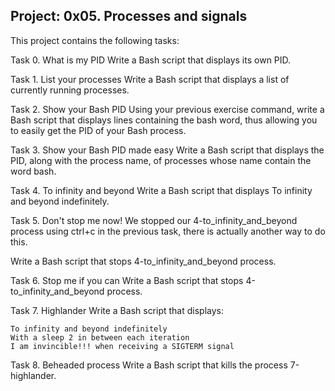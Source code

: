 Project: 0x05. Processes and signals
-----------------------------------------------------------------
This project contains the following tasks:

Task 0. What is my PID
Write a Bash script that displays its own PID.

Task 1. List your processes
Write a Bash script that displays a list of currently running processes.

Task 2. Show your Bash PID
Using your previous exercise command, write a Bash script that displays lines containing the bash word, thus allowing you to easily get the PID of your Bash process.

Task 3. Show your Bash PID made easy
Write a Bash script that displays the PID, along with the process name, of processes whose name contain the word bash.

Task 4. To infinity and beyond
Write a Bash script that displays To infinity and beyond indefinitely.

Task 5. Don't stop me now!
We stopped our 4-to_infinity_and_beyond process using ctrl+c in the previous task, there is actually another way to do this.

Write a Bash script that stops 4-to_infinity_and_beyond process.

Task 6. Stop me if you can
Write a Bash script that stops 4-to_infinity_and_beyond process.

Task 7. Highlander
Write a Bash script that displays:

    To infinity and beyond indefinitely
    With a sleep 2 in between each iteration
    I am invincible!!! when receiving a SIGTERM signal

Task 8. Beheaded process
Write a Bash script that kills the process 7-highlander.

